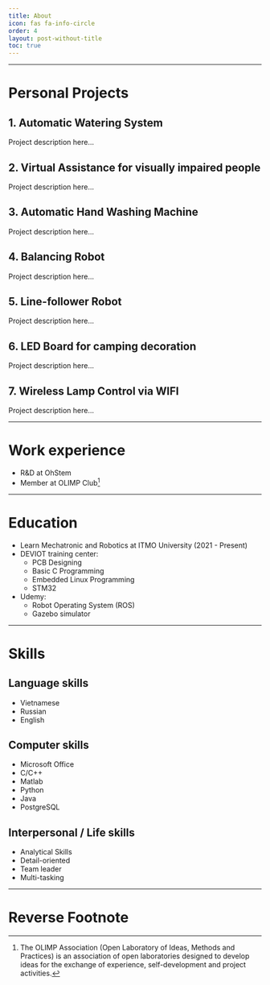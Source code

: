```yaml
---
title: About
icon: fas fa-info-circle
order: 4
layout: post-without-title
toc: true
---
```



---

# Personal Projects

## 1. Automatic Watering System
Project description here...
## 2. Virtual Assistance for visually impaired people
Project description here...
## 3. Automatic Hand Washing Machine
Project description here...
## 4. Balancing Robot
Project description here...
## 5. Line-follower Robot
Project description here...
## 6. LED Board for camping decoration
Project description here...
## 7. Wireless Lamp Control via WIFI
Project description here...

---

# Work experience
* R&D at OhStem
* Member at OLIMP Club[^OLIMP]

---

# Education
* Learn Mechatronic and Robotics at ITMO University (2021 - Present)
* DEVIOT training center:
    - PCB Designing
    - Basic C Programming
    - Embedded Linux Programming
    - STM32
* Udemy:
    - Robot Operating System (ROS)
    - Gazebo simulator

---

# Skills

## Language skills
* Vietnamese
* Russian
* English

## Computer skills
* Microsoft Office
* C/C++
* Matlab
* Python
* Java
* PostgreSQL 

## Interpersonal / Life skills
* Analytical Skills
* Detail-oriented
* Team leader
* Multi-tasking

---
# Reverse Footnote
[^OLIMP]: The OLIMP Association (Open Laboratory of Ideas, Methods and Practices) is an association of open laboratories designed to develop ideas for the exchange of experience, self-development and project activities.